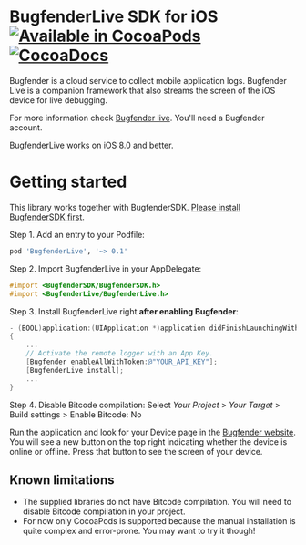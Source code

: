 BugfenderLive SDK for iOS [![Available in CocoaPods](https://img.shields.io/cocoapods/v/BugfenderLive.svg)](https://cocoapods.org/pods/BugfenderLive) [![CocoaDocs](https://img.shields.io/badge/docs-%E2%9C%93-blue.svg)](http://cocoadocs.org/docsets/BugfenderLive/) 
===================

Bugfender is a cloud service to collect mobile application logs. Bugfender Live is a companion framework that also streams the screen of the iOS device for live debugging.

For more information check [Bugfender live](https://bugfender.com/live/). You'll need a Bugfender account.

BugfenderLive works on iOS 8.0 and better.

# Getting started

This library works together with BugfenderSDK. [Please install BugfenderSDK first](https://github.com/bugfender/BugfenderSDK-iOS).

Step 1. Add an entry to your Podfile:

```ruby
pod 'BugfenderLive', '~> 0.1' 
```

Step 2. Import BugfenderLive in your AppDelegate:

```objective-c
#import <BugfenderSDK/BugfenderSDK.h>
#import <BugfenderLive/BugfenderLive.h>
```

Step 3. Install BugfenderLive right **after enabling Bugfender**:

```objective-c
- (BOOL)application:(UIApplication *)application didFinishLaunchingWithOptions:(NSDictionary *)launchOptions
{
    ...
    // Activate the remote logger with an App Key.
    [Bugfender enableAllWithToken:@"YOUR_API_KEY"];
    [BugfenderLive install];
    ...
}
```

Step 4. Disable Bitcode compilation: Select *Your Project* > *Your Target* > Build settings > Enable Bitcode: No

Run the application and look for your Device page in the [Bugfender website](https://app.bugfender.com/). You will see a new button on the top right indicating whether the device is online or offline. Press that button to see the screen of your device.

## Known limitations

 * The supplied libraries do not have Bitcode compilation. You will need to disable Bitcode compilation in your project.
 * For now only CocoaPods is supported because the manual installation is quite complex and error-prone. You may want to try it though!

